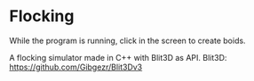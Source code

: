 # Flocking

While the program is running, click in the screen to create boids.

A flocking simulator made in C++ with Blit3D as API. 
Blit3D: https://github.com/Gibgezr/Blit3Dv3

